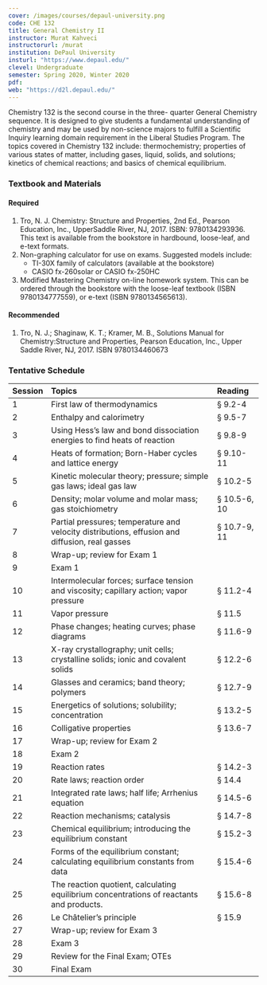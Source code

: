 ```yaml
---
cover: /images/courses/depaul-university.png
code: CHE 132
title: General Chemistry II
instructor: Murat Kahveci
instructorurl: /murat
institution: DePaul University
insturl: "https://www.depaul.edu/"
clevel: Undergraduate
semester: Spring 2020, Winter 2020
pdf:
web: "https://d2l.depaul.edu/"
---
```


Chemistry 132 is the second course in the three- quarter General Chemistry sequence. It is designed to give students a fundamental understanding of chemistry and may be used by non-science majors to fulfill a Scientific Inquiry learning domain requirement in the Liberal Studies Program. The topics covered in Chemistry 132 include: thermochemistry; properties of various states of matter, including gases, liquid, solids, and solutions; kinetics of chemical reactions; and basics of chemical equilibrium.

### Textbook and Materials

#### Required

1. Tro, N. J. Chemistry: Structure and Properties, 2nd Ed., Pearson Education, Inc., UpperSaddle River, NJ, 2017. ISBN: 9780134293936. This text is available from the bookstore in hardbound, loose-leaf, and e-text formats.
2. Non-graphing calculator for use on exams. Suggested models include:
    * TI-30X family of calculators (available at the bookstore)
    * CASIO fx-260solar or CASIO fx-250HC
3. Modified Mastering Chemistry on-line homework system. This can be ordered through the bookstore with the loose-leaf textbook (ISBN 9780134777559), or e-text (ISBN 9780134565613).

#### Recommended

1. Tro, N. J.; Shaginaw, K. T.; Kramer, M. B., Solutions Manual for Chemistry:Structure and Properties, Pearson Education, Inc., Upper Saddle River, NJ, 2017. ISBN 9780134460673

### Tentative Schedule 

| Session      | Topics | Reading |
|:-------|:-------| :-------|
|  1  |  First law of thermodynamics | &sect; 9.2-4 |
|  2 | Enthalpy and calorimetry  | &sect; 9.5-7  |
|  3 | Using Hess’s law and bond dissociation energies to find heats of reaction | &sect; 9.8-9 |
|  4 | Heats of formation; Born-Haber cycles and lattice energy | &sect; 9.10-11 |
|  5 | Kinetic molecular theory; pressure; simple gas laws; ideal gas law | &sect; 10.2-5 |
|  6 | Density; molar volume and molar mass; gas stoichiometry | &sect; 10.5-6, 10 |
|  7 | Partial pressures; temperature and velocity distributions, effusion and diffusion, real gasses | &sect; 10.7-9, 11 |
|  8 | Wrap-up; review for Exam 1 | |
|  9 | Exam 1 |  |
|  10 | Intermolecular forces; surface tension and viscosity; capillary action; vapor pressure | &sect; 11.2-4 |
|  11 | Vapor pressure | &sect; 11.5 |
|  12 | Phase changes; heating curves; phase diagrams | &sect; 11.6-9 |
|  13 | X-ray crystallography; unit cells; crystalline solids; ionic and covalent solids | &sect; 12.2-6 |
|  14 | Glasses and ceramics; band theory; polymers | &sect; 12.7-9 |
|  15 | Energetics of solutions; solubility; concentration | &sect; 13.2-5 |
|  16 | Colligative properties | &sect; 13.6-7 |
|  17 | Wrap-up; review for Exam 2 | |
|  18 | Exam 2 |  |
|  19 | Reaction rates | &sect; 14.2-3 |
|  20 | Rate laws; reaction order | &sect; 14.4 |
|  21 | Integrated rate laws; half life; Arrhenius equation | &sect; 14.5-6 |
|  22 | Reaction mechanisms; catalysis | &sect; 14.7-8 |
|  23 | Chemical equilibrium; introducing the equilibrium constant | &sect; 15.2-3 |
|  24 | Forms of the equilibrium constant; calculating equilibrium constants from data | &sect; 15.4-6 |
|  25 | The reaction quotient, calculating equilibrium concentrations of reactants and products. | &sect; 15.6-8 |
|  26 | Le Châtelier’s principle | &sect; 15.9 |
|  27 | Wrap-up; review for Exam 3 | |
|  28 | Exam 3 |  |
|  29 | Review for the Final Exam; OTEs | |
|  30 | Final Exam |  |